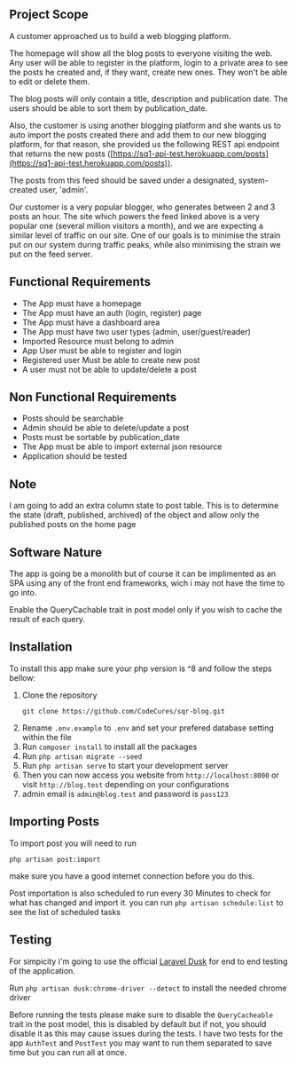 ## Project Scope

A customer approached us to build a web blogging platform.

The homepage will show all the blog posts to everyone visiting the web. Any user will be able to register in the platform, login to a private area to see the posts he created and, if they want, create new ones. They won't be able to edit or delete them.

The blog posts will only contain a title, description and publication date. The users should be able to sort them by publication_date.

Also, the customer is using another blogging platform and she wants us to auto import the posts created there and add them to our new blogging platform, for that reason, she provided us the following REST api endpoint that returns the new posts ([https://sq1-api-test.herokuapp.com/posts](https://sq1-api-test.herokuapp.com/posts)). 

The posts from this feed should be saved under a designated, system-created user, 'admin'.

Our customer is a very popular blogger, who generates between 2 and 3 posts an hour. The site which powers the feed linked above is a very popular one (several million visitors a month), and we are expecting a similar level of traffic on our site. One of our goals is to minimise the strain put on our system during traffic peaks, while also minimising the strain we put on the feed server.

## Functional Requirements

- The App must have a homepage
- The App must have an auth (login, register) page
- The App must have a dashboard area
- The App must have two user types (admin, user/guest/reader)
- Imported Resource must belong to admin
- App User must be able to register and login
- Registered user Must be able to create new post
- A user must not be able to update/delete a post


## Non Functional Requirements

- Posts should be searchable
- Admin should be able to delete/update a post
- Posts must be sortable by publication_date
- The App must be able to import external json resource
- Application should be tested

## Note
I am going to add an extra column state to post table. This is to determine the state (draft, published, archived) of the object and
allow only the published posts on the home page

## Software Nature
The app is going be a monolith but of course it can be implimented as an SPA using any of the front end frameworks, wich i may not have the time to go into.

Enable the QueryCachable trait in post model only if you wish to cache the result of each query.

## Installation
To install this app make sure your php version is ^8 and follow the steps bellow:

1. Clone the repository
    ```
    git clone https://github.com/CodeCures/sqr-blog.git
    ```
2. Rename ``` .env.example ``` to ``` .env ``` and set your prefered database setting within the file
3. Run ``` composer install ``` to install all the packages
4. Run ``` php artisan migrate --seed ``` 
5. Run ``` php artisan serve ``` to start your development server
6. Then you can now access you website from ``` http://localhost:8000 ``` or visit ``` http://blog.test ``` depending on your configurations
7. admin email is ``` admin@blog.test ``` and password is ``` pass123 ```

## Importing Posts
To import post you will need to run 
```
php artisan post:import
```
make sure you have a good internet connection before you do this.

Post importation is also scheduled to run every 30 Minutes to check for what has changed and import it. you can run ``` php artisan schedule:list ``` to see the list of scheduled tasks

## Testing
For simpicity i'm going to use the official [Laravel Dusk](https://laravel.com/docs/8.x/dusk) for end to end testing of the application. 

Run ``` php artisan dusk:chrome-driver --detect ``` to install the needed chrome driver

Before running the tests please make sure to disable the ``` QueryCacheable ``` trait in the post model, this is disabled by default but if not, you should disable it as this may cause issues during the tests. I have two tests for the app ``` AuthTest ``` and ``` PostTest ``` you may want to run them separated to save time but you can run all at once.

